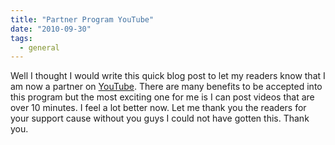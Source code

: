 ```yaml
---
title: "Partner Program YouTube"
date: "2010-09-30"
tags:
  - general
---
```


Well I thought I would write this quick blog post to let my readers know that I am now a partner on [YouTube](http://www.youtube.com/jrock20041). There are many benefits to be accepted into this program but the most exciting one for me is I can post videos that are over 10 minutes. I feel a lot better now. Let me thank you the readers for your support cause without you guys I could not have gotten this. Thank you.
